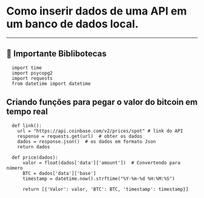# Como inserir dados de uma API em um banco de dados local.
-----------------------------------------------------------------------
  
## 📖 Importante Biblibotecas 

      import time
      import psycopg2
      import requests
      from datetime import datetime

## Criando funções para pegar o valor do bitcoin em tempo real 

      def link():
        url = "https://api.coinbase.com/v2/prices/spot" # link do API
        response = requests.get(url)  # obter os dados
        dados = response.json()  # os dados em formato Json
        return dados
  
      def price(dados): 
          valor = float(dados['data']['amount'])  # Convertendo para número
          BTC = dados['data']['base']
          timestamp = datetime.now().strftime("%Y-%m-%d %H:%M:%S")
      
          return [{'Valor': valor, 'BTC': BTC, 'timestamp': timestamp}]
